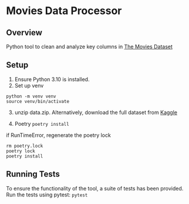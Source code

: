 # Movies Data Processor

## Overview
Python tool to clean and analyze key columns in [The Movies Dataset](https://www.kaggle.com/datasets/rounakbanik/the-movies-dataset)

## Setup
1. Ensure Python 3.10 is installed.
2. Set up venv
```
python -m venv venv
source venv/bin/activate  
```
3. unzip data.zip. Alternatively, download the full dataset from [Kaggle](https://www.kaggle.com/datasets/rounakbanik/the-movies-dataset)


4. Poetry
```poetry install```

if RunTimeError, regenerate the poetry lock
```
rm poetry.lock
poetry lock
poetry install
```

## Running Tests
To ensure the functionality of the tool, a suite of tests has been provided. Run the tests using pytest:
`pytest`
